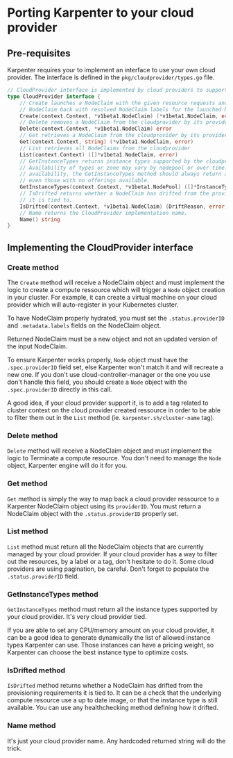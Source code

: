 # Porting Karpenter to your cloud provider

## Pre-requisites

Karpenter requires your to implement an interface to use your own cloud provider.
The interface is defined in the `pkg/cloudprovider/types.go` file.

```go
// CloudProvider interface is implemented by cloud providers to support provisioning.
type CloudProvider interface {
	// Create launches a NodeClaim with the given resource requests and requirements and returns a hydrated
	// NodeClaim back with resolved NodeClaim labels for the launched NodeClaim
	Create(context.Context, *v1beta1.NodeClaim) (*v1beta1.NodeClaim, error)
	// Delete removes a NodeClaim from the cloudprovider by its provider id
	Delete(context.Context, *v1beta1.NodeClaim) error
	// Get retrieves a NodeClaim from the cloudprovider by its provider id
	Get(context.Context, string) (*v1beta1.NodeClaim, error)
	// List retrieves all NodeClaims from the cloudprovider
	List(context.Context) ([]*v1beta1.NodeClaim, error)
	// GetInstanceTypes returns instance types supported by the cloudprovider.
	// Availability of types or zone may vary by nodepool or over time.  Regardless of
	// availability, the GetInstanceTypes method should always return all instance types,
	// even those with no offerings available.
	GetInstanceTypes(context.Context, *v1beta1.NodePool) ([]*InstanceType, error)
	// IsDrifted returns whether a NodeClaim has drifted from the provisioning requirements
	// it is tied to.
	IsDrifted(context.Context, *v1beta1.NodeClaim) (DriftReason, error)
	// Name returns the CloudProvider implementation name.
	Name() string
}
```

## Implementing the CloudProvider interface

### Create method

The `Create` method will receive a NodeClaim object and must implement the logic to
create a compute ressource which will trigger a `Node` object creation in your cluster.
For example, it can create a virtual machine on your cloud provider which will auto-register
in your Kubernetes cluster.

To have NodeClaim properly hydrated, you must set the `.status.providerID` and
`.metadata.labels` fields on the NodeClaim object.

Returned NodeClaim must be a new object and not an updated version of the input NodeClaim.

To ensure Karpenter works properly, `Node` object must have the `.spec.providerID` field set, else
Karpenter won't match it and will recreate a new one. If you don't use cloud-controller-manager or
the one you use don't handle this field, you should create a `Node` object with the `.spec.providerID`
directly in this call.

A good idea, if your cloud provider support it, is to add a tag related to cluster context on the cloud
provider created ressource in order to be able to filter them out in the `List` method
(ie. `karpenter.sh/cluster-name` tag).

### Delete method

`Delete` method will receive a NodeClaim object and must implement the logic to Terminate a compute
resource. You don't need to manage the `Node` object, Karpenter engine will do it for you.

### Get method

`Get` method is simply the way to map back a cloud provider ressource to a Karpenter NodeClaim object using
its `providerID`. You must return a NodeClaim object with the `.status.providerID` properly set.

### List method

`List` method must return all the NodeClaim objects that are currently managed by your cloud provider.
If your cloud provider has a way to filter out the resources, by a label or a tag, don't hesitate to do it.
Some cloud providers are using pagination, be careful. Don't forget to populate the `.status.providerID` field.

### GetInstanceTypes method

`GetInstanceTypes` method must return all the instance types supported by your cloud provider. It's very
cloud provider tied.

If you are able to set any CPU/memory amount on your cloud provider, it can be
a good idea to generate dynamically the list of allowed instance types Karpenter can use. Those instances can have
a pricing weight, so Karpenter can choose the best instance type to optimize costs.

### IsDrifted method

`IsDrifted` method returns whether a NodeClaim has drifted from the provisioning requirements it is tied to.
It can be a check that the underlying compute resource use a up to date image, or that the instance type is still
available. You can use any healthchecking method defining how it drifted.

### Name method

It's just your cloud provider name. Any hardcoded returned string will do the trick.

